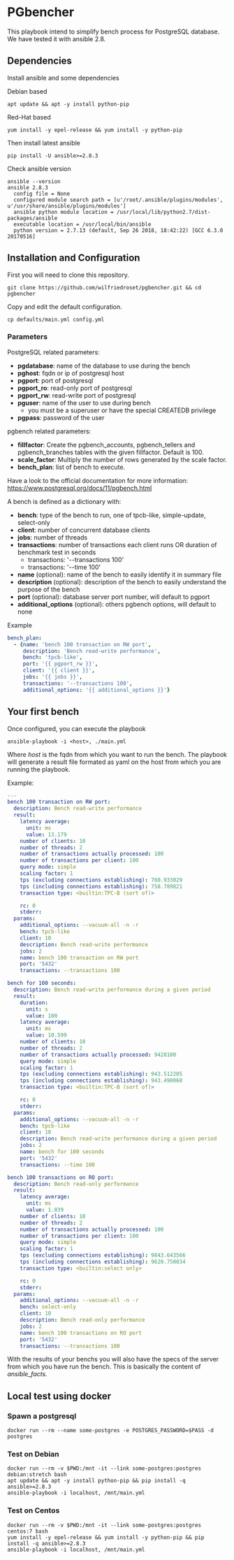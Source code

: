 # PGbencher

This playbook intend to simplify bench process for PostgreSQL database.
We have tested it with ansible 2.8.

## Dependencies

Install ansible and some dependencies

Debian based
```
apt update && apt -y install python-pip
```

Red-Hat based
```
yum install -y epel-release && yum install -y python-pip
```

Then install latest ansible
```
pip install -U ansible>=2.8.3
```

Check ansible version
```
ansible --version
ansible 2.8.3
  config file = None
  configured module search path = [u'/root/.ansible/plugins/modules', u'/usr/share/ansible/plugins/modules']
  ansible python module location = /usr/local/lib/python2.7/dist-packages/ansible
  executable location = /usr/local/bin/ansible
  python version = 2.7.13 (default, Sep 26 2018, 18:42:22) [GCC 6.3.0 20170516]
```

## Installation and Configuration
First you will need to clone this repository.
```
git clone https://github.com/wilfriedroset/pgbencher.git && cd pgbencher
```

Copy and edit the default configuration.
```
cp defaults/main.yml config.yml
```

### Parameters
PostgreSQL related parameters:
* **pgdatabase**: name of the database to use during the bench
* **pghost**: fqdn or ip of postgresql host
* **pgport**: port of postgresql
* **pgport_ro**: read-only port of postgresql
* **pgport_rw**: read-write port of postgresql
* **pguser**: name of the user to use during bench
  * you must be a superuser or have the special CREATEDB privilege
* **pgpass**: password of the user

pgbench related parameters:
* **fillfactor**: Create the pgbench_accounts, pgbench_tellers and pgbench_branches tables with the given fillfactor. Default is 100.
* **scale_factor**: Multiply the number of rows generated by the scale factor.
* **bench_plan**: list of bench to execute.

Have a look to the official documentation for more information:
https://www.postgresql.org/docs/11/pgbench.html

A bench is defined as a dictionary with:
* **bench**: type of the bench to run, one of tpcb-like, simple-update, select-only
* **client**: number of concurrent database clients
* **jobs**: number of threads
* **transactions**: number of transactions each client runs OR duration of benchmark test in seconds
  * transactions: '--transactions 100'
  * transactions: '--time 100'
* **name** (optional): name of the bench to easily identify it in summary file
* **description** (optional): description of the bench to easily understand the purpose of the bench
* **port** (optional): database server port number, will default to pgport
* **additional_options** (optional): others pgbench options, will default to none

Example
```yaml
bench_plan:
  - {name: 'bench 100 transaction on RW port',
     description: 'Bench read-write performance',
     bench: 'tpcb-like',
     port: '{{ pgport_rw }}',
     client: '{{ client }}',
     jobs: '{{ jobs }}',
     transactions: '--transactions 100',
     additional_options: '{{ additional_options }}'}
```

## Your first bench

Once configured, you can execute the playbook
```
ansible-playbook -i <host>, ./main.yml
```
Where *host* is the fqdn from which you want to run the bench.
The playbook will generate a result file formated as yaml on the host from which
you are running the playbook.

Example:
```yaml
---
bench 100 transaction on RW port:
  description: Bench read-write performance
  result:
    latency average:
      unit: ms
      value: 13.179
    number of clients: 10
    number of threads: 2
    number of transactions actually processed: 100
    number of transactions per client: 100
    query mode: simple
    scaling factor: 1
    tps (excluding connections establishing): 760.933029
    tps (including connections establishing): 758.789821
    transaction type: <builtin:TPC-B (sort of)>

    rc: 0
    stderr:
  params:
    additional_options: --vacuum-all -n -r
    bench: tpcb-like
    client: 10
    description: Bench read-write performance
    jobs: 2
    name: bench 100 transaction on RW port
    port: '5432'
    transactions: --transactions 100

bench for 100 seconds:
  description: Bench read-write performance during a given period
  result:
    duration:
      unit: s
      value: 100
    latency average:
      unit: ms
      value: 10.599
    number of clients: 10
    number of threads: 2
    number of transactions actually processed: 9428100
    query mode: simple
    scaling factor: 1
    tps (excluding connections establishing): 943.512205
    tps (including connections establishing): 943.490068
    transaction type: <builtin:TPC-B (sort of)>

    rc: 0
    stderr:
  params:
    additional_options: --vacuum-all -n -r
    bench: tpcb-like
    client: 10
    description: Bench read-write performance during a given period
    jobs: 2
    name: bench for 100 seconds
    port: '5432'
    transactions: --time 100

bench 100 transactions on RO port:
  description: Bench read-only performance
  result:
    latency average:
      unit: ms
      value: 1.039
    number of clients: 10
    number of threads: 2
    number of transactions actually processed: 100
    number of transactions per client: 100
    query mode: simple
    scaling factor: 1
    tps (excluding connections establishing): 9843.643566
    tps (including connections establishing): 9620.750034
    transaction type: <builtin:select only>

    rc: 0
    stderr:
  params:
    additional_options: --vacuum-all -n -r
    bench: select-only
    client: 10
    description: Bench read-only performance
    jobs: 2
    name: bench 100 transactions on RO port
    port: '5432'
    transactions: --transactions 100
```

With the results of your benchs you will also have the specs of the server from
which you have run the bench. This is basically the content of *ansible_facts*.

## Local test using docker

### Spawn a postgresql
```
docker run --rm --name some-postgres -e POSTGRES_PASSWORD=$PASS -d postgres
```

### Test on Debian
```
docker run --rm -v $PWD:/mnt -it --link some-postgres:postgres debian:stretch bash
apt update && apt -y install python-pip && pip install -q ansible>=2.8.3
ansible-playbook -i localhost, /mnt/main.yml
```

### Test on Centos
```
docker run --rm -v $PWD:/mnt -it --link some-postgres:postgres centos:7 bash
yum install -y epel-release && yum install -y python-pip && pip install -q ansible>=2.8.3
ansible-playbook -i localhost, /mnt/main.yml
```
